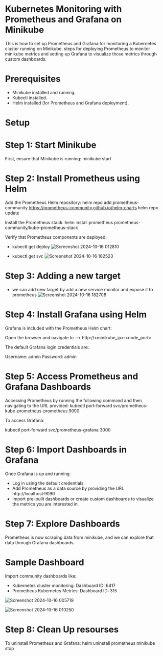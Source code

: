 # Kubernetes Monitoring with Prometheus and Grafana on Minikube
This is how to set up Prometheus and Grafana for monitoring a Kubernetes cluster running on Minikube. steps for deploying Prometheus to monitor minikube metrics and setting up Grafana to visualize those metrics through custom dashboards.

# Prerequisites
- Minikube installed and running.
- Kubectl installed.
- Helm installed (for Prometheus and Grafana deployment).

# Setup
# Step 1: Start Minikube

First, ensure that Minikube is running:
minikube start

# Step 2: Install Prometheus using Helm

Add the Prometheus Helm repository:
helm repo add prometheus-community https://prometheus-community.github.io/helm-charts
helm repo update

Install the Prometheus stack:
helm install prometheus prometheus-community/kube-prometheus-stack

Verify that Prometheus components are deployed:
- kubectl get deploy
![Screenshot 2024-10-16 012810](https://github.com/user-attachments/assets/de630ff4-68b1-4459-9328-0bd921eaecfe)

- kubectl get svc
![Screenshot 2024-10-16 182523](https://github.com/user-attachments/assets/9c715239-a632-401d-849b-a6f179fc424a)

# Step 3: Adding a new target
- we can add new target by add a new service monitor and expose it to prometheus
![Screenshot 2024-10-16 182708](https://github.com/user-attachments/assets/b53b242a-0371-45e2-9823-f94c10575429)


# Step 4: Install Grafana using Helm
Grafana is included with the Prometheus Helm chart:

Open the browser and navigate to --> http://<minikube_ip>:<node_port>

The default Grafana login credentials are:

Username: admin
Password: admin

# Step 5: Access Prometheus and Grafana Dashboards
Accessing Prometheus by running the following command and then navigating to the URL provided:
kubectl port-forward svc/prometheus-kube-prometheus-prometheus 9090

To access Grafana:

kubectl port-forward svc/prometheus-grafana 3000

# Step 6: Import Dashboards in Grafana

Once Grafana is up and running:
- Log in using the default credentials.
- Add Prometheus as a data source by providing the URL http://localhost:9090
- Import pre-built dashboards or create custom dashboards to visualize the metrics you are interested in.

# Step 7: Explore Dashboards

Prometheus is now scraping data from minikube, and we can explore that data through Grafana dashboards.

# Sample Dashboard
Import community dashboards like:
- Kubernetes cluster monitoring: Dashboard ID: 6417
- Prometheus Kubernetes Metrics: Dashboard ID: 315

![Screenshot 2024-10-16 005719](https://github.com/user-attachments/assets/a3ae5cc9-8137-4a6b-aaa6-088cecab9aba)

![Screenshot 2024-10-16 010250](https://github.com/user-attachments/assets/1a48d71f-56c0-487f-b57e-32e1020fe373)

# Step 8: Clean Up resourses

To uninstall Prometheus and Grafana:
helm uninstall prometheus
minikube stop
